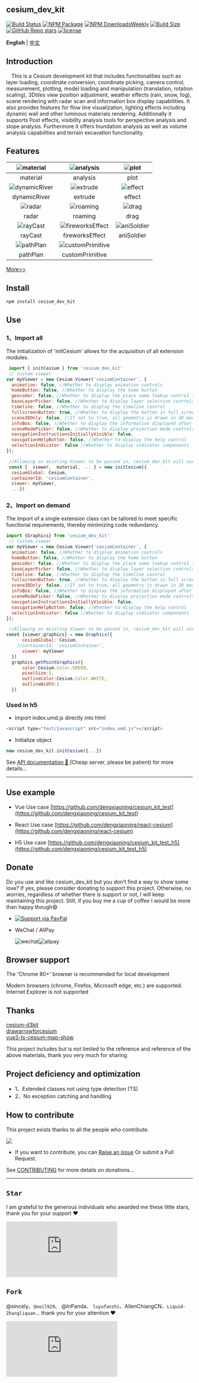 ## cesium_dev_kit

[![Build Status][build-main]][build-status]
[![NPM Package][npm]][npm-url]
[![NPM DownloadsWeekly][npm-download]][npmtrends-url]
[![Build Size][build-size]][build-size-url]
[![GitHub Repo stars][repo-stars]][star-chart]
[![license][license-uri]][license-link]

**English** | [中文](./README.zh-CN.md)

## Introduction

&emsp;This is a Cesium development kit that includes functionalities such as layer loading, coordinate conversion, coordinate picking, camera control, measurement, plotting, model loading and manipulation (translation, rotation scaling), 3Dtiles view position adjustment, weather effects (rain, snow, fog), scene rendering with radar scan and information box display capabilities. It also provides features for flow line visualization, lighting effects including dynamic wall and other luminous materials rendering.
Additionally it supports Post effects, visibility analysis tools for perspective analysis and slope analysis. Furthermore it offers Inundation analysis as well as volume analysis capabilities and terrain excavation functionality.

## Features

|   ![material](https://github.com/dengxiaoning/cesium_dev_kit/blob/main/src/assets/image/preview/material.gif)   |        ![analysis](https://github.com/dengxiaoning/cesium_dev_kit/blob/main/src/assets/image/preview/analysis.gif)        |       ![plot](https://github.com/dengxiaoning/cesium_dev_kit/blob/main/src/assets/image/preview/plot.gif)       |
| :-------------------------------------------------------------------------------------------------------------: | :-----------------------------------------------------------------------------------------------------------------------: | :-------------------------------------------------------------------------------------------------------------: |
|                                                    material                                                     |                                                         analysis                                                          |                                                      plot                                                       |
| ![dynamicRiver](https://github.com/dengxiaoning/cesium_dev_kit/blob/main/src/assets/image/preview/dnyRiver.gif) |         ![extrude](https://github.com/dengxiaoning/cesium_dev_kit/blob/main/src/assets/image/preview/extrude.gif)         |     ![effect](https://github.com/dengxiaoning/cesium_dev_kit/blob/main/src/assets/image/preview/effect.gif)     |
|                                                  dynamicRiver                                                   |                                                          extrude                                                          |                                                     effect                                                      |
|      ![radar](https://github.com/dengxiaoning/cesium_dev_kit/blob/main/src/assets/image/preview/radar.gif)      |        ![roaming](https://github.com/dengxiaoning/cesium_dev_kit/blob/main/src/assets/image/preview/pathRoam.gif)         |       ![drag](https://github.com/dengxiaoning/cesium_dev_kit/blob/main/src/assets/image/preview/drag.gif)       |
|                                                      radar                                                      |                                                          roaming                                                          |                                                      drag                                                       |
|    ![rayCast](https://github.com/dengxiaoning/cesium_dev_kit/blob/main/src/assets/image/preview/rayCast.gif)    | ![fireworksEffect](https://github.com/dengxiaoning/cesium_dev_kit/blob/main/src/assets/image/preview/fireworksEffect.gif) | ![aniSoldier](https://github.com/dengxiaoning/cesium_dev_kit/blob/main/src/assets/image/preview/aniSoldier.gif) |
|                                                     rayCast                                                     |                                                      fireworksEffect                                                      |                                                   aniSoldier                                                    |
|   ![pathPlan](https://github.com/dengxiaoning/cesium_dev_kit/blob/main/src/assets/image/preview/pathPlan.gif)   |![customPrimitive](https://github.com/dengxiaoning/cesium_dev_kit/blob/main/src/assets/image/preview/custPrimitive.gif) |
|  pathPlan                                                     | customPrimitive  |

[More>>](https://benpaodehenji.com/cesiumDevKit)

## Install

```shell
npm install cesium_dev_kit
```

## Use

### 1、Import all

The initialization of 'initCesium' allows for the acquisition of all extension modules.

```javaScript
 import { initCesium } from 'cesium_dev_kit'
 // custom viewer
var myViewer = new Cesium.Viewer('cesiumContainer', {
  animation: false, //Whether to display animation controls
  homeButton: false, //Whether to display the home button
  geocoder: false, //Whether to display the place name lookup control If set to true, it cannot be queried
  baseLayerPicker: false, //Whether to display layer selection controls
  timeline: false, //Whether to display the timeline control
  fullscreenButton: true, //Whether to display the button in full screen
  scene3DOnly: false, //If set to true, all geometry is drawn in 3D mode to save GPU resources
  infoBox: false, //Whether to display the information displayed after clicking the element
  sceneModePicker: false, //Whether to display projection mode controls 3D / 2D
  navigationInstructionsInitiallyVisible: false,
  navigationHelpButton: false, //Whether to display the help control
  selectionIndicator: false //Whether to display indicator components
});

 //Allowing an existing Viewer to be passed in, cesium_dev_kit will use the passed Viewer directly without re-instantiating it with "new Cesium.Viewer()".
 const {  viewer,  material, ... } = new initCesium({
  cesiumGlobal: Cesium,
  containerId: 'cesiumContainer',
  viewer: myViewer,
  ...})
```

### 2、Import on demand

The import of a single extension class can be tailored to meet specific functional requirements, thereby minimizing code redundancy.

```javaScript
import {Graphics} from 'cesium_dev_kit'
 // custom viewer
var myViewer = new Cesium.Viewer('cesiumContainer', {
  animation: false, //Whether to display animation controls
  homeButton: false, //Whether to display the home button
  geocoder: false, //Whether to display the place name lookup control If set to true, it cannot be queried
  baseLayerPicker: false, //Whether to display layer selection controls
  timeline: false, //Whether to display the timeline control
  fullscreenButton: true, //Whether to display the button in full screen
  scene3DOnly: false, //If set to true, all geometry is drawn in 3D mode to save GPU resources
  infoBox: false, //Whether to display the information displayed after clicking the element
  sceneModePicker: false, //Whether to display projection mode controls 3D / 2D
  navigationInstructionsInitiallyVisible: false,
  navigationHelpButton: false, //Whether to display the help control
  selectionIndicator: false //Whether to display indicator components
});

 //Allowing an existing Viewer to be passed in, cesium_dev_kit will use the passed Viewer directly without re-instantiating it with "new Cesium.Viewer()".
const {viewer,graphics} = new Graphics({
      cesiumGlobal: Cesium,
    //containerId: 'cesiumContainer',
      viewer: myViewer
  })
  graphics.getPointGraphics({
      color:Cesium.Color.GREEN,
      pixelSize:5,
      outlineColor:Cesium.Color.WHITE,
      outlineWidth:1
  })
```

### Used in h5

- Import index.umd.js directly into html

```javaScript
<script type="text/javascript" src="index.umd.js"></script>
```

- Initialize object

```javaScript
new cesium_dev_kit.initCesium({...})
```

See [API documentation :bookmark_tabs: ](https://benpaodehenji.com/cesiumDevKitDoc) (Cheap server, please be patient) for more details...

---

## Use example

- Vue Use case
  [https://github.com/dengxiaoning/cesium_kit_test](https://github.com/dengxiaoning/cesium_kit_test)

- React Use case
  [https://github.com/dengxiaoning/react-cesium](https://github.com/dengxiaoning/react-cesium)
- H5 Use case
  [https://github.com/dengxiaoning/cesium_kit_test_h5](https://github.com/dengxiaoning/cesium_kit_test_h5)

## Donate

Do you use and like cesium_dev_kit but you don’t find a way to show some love? If yes, please consider donating to support this project. Otherwise, no worries, regardless of whether there is support or not, I will keep maintaining this project. Still, if you buy me a cup of coffee I would be more than happy though😄

- [![Support via PayPal](https://github.com/dengxiaoning/cesium_dev_kit/blob/main/src/assets/image/preview/paypal-logo-129x32.svg)](https://paypal.me/xiaoningdeng?country.x=C2&locale.x=en_US)

- WeChat / AliPay
  <div style="display: flex">
    <img alt="wechat" title="wechat" src="https://benpaodehenji.com/cesium_dev_kit/static/data/images/wechat.png">
    <img alt="alipay" title="alipay" src="https://benpaodehenji.com/cesium_dev_kit/static/data/images/alipay.png">
  </div>

##

## Browser support

The 'Chrome 80+' browser is recommended for local development

Modern browsers (chrome, Firefox, Microsoft edge, etc.) are supported. Internet Explorer is not supported

## Thanks

[cesium-d3kit](https://github.com/zhangti0708/cesium-d3kit)<br/>
[drawarrowforcesium](https://gitcode.net/mirrors/gitgitczl/drawarrowforcesium)<br/>
[vue3-ts-cesium-map-show](https://gitee.com/hawk86104/vue3-ts-cesium-map-show)<br/>

This project includes but is not limited to the reference and reference of the above materials, thank you very much for sharing

## Project deficiency and optimization

- 1、Extended classes not using type detection (TS)
- 2、No exception catching and handling

## How to contribute

This project exists thanks to all the people who contribute.<br/>

<a href="https://github.com/dengxiaoning/cesium_dev_kit/graphs/contributors">
<img src="https://contrib.rocks/image?repo=dengxiaoning/cesium_dev_kit" />
</a>

- If you want to contribute, you can [Raise an issue](https://github.com/dengxiaoning/cesium_dev_kit/issues/new) Or submit a Pull Request.

See [CONTRIBUTING](./CONTRIBUTING.md) for more details on donations...

---

## `Star`

I am grateful to the generous individuals who awarded me these little stars, thank you for your support :heart:

[![Stargazers repo roster for @dengxiaoning/cesium_dev_kit][stargazers-url]][stargazers-link]

## `Fork`

@sincely、`@ooil929`、 @InPanda、 `luyufanzhi`、AllenChiangCN、`Liquid-Zhangliquan`... thank you for your attention :heart:

[![Forkers repo roster for @dengxiaoning/cesium_dev_kit][forkers-url]][forkers-link]

[npm]: https://img.shields.io/npm/v/cesium_dev_kit
[npm-url]: https://www.npmjs.com/package/cesium_dev_kit
[build-size]: https://img.shields.io/bundlephobia/minzip/cesium_dev_kit/1.0.70?logo=travis
[build-size-url]: https://img.shields.io/bundlephobia/minzip/cesium_dev_kit
[npm-download]: https://img.shields.io/npm/dy/cesium_dev_kit?logo=npm
[npmtrends-url]: https://www.npmtrends.com/cesium_dev_kit
[license-uri]: https://img.shields.io/npm/l/cesium_dev_kit.svg
[license-link]: https://npm.im/cesium_dev_kit
[build-status]: https://github.com/dengxiaoning/cesium_dev_kit
[build-main]: https://img.shields.io/github/actions/workflow/status/dengxiaoning/cesium_dev_kit/project-build.yml?branch=main&logo=github
[repo-stars]: https://img.shields.io/github/stars/dengxiaoning/cesium_dev_kit?style=plastic&logo=github
[forkers-url]: https://bytecrank.com/nastyox/reporoster/php/forkersSVG.php?user=dengxiaoning&repo=cesium_dev_kit
[forkers-link]: https://github.com/dengxiaoning/cesium_dev_kit/network/members
[stargazers-url]: https://bytecrank.com/nastyox/reporoster/php/stargazersSVG.php?user=dengxiaoning&repo=cesium_dev_kit
[stargazers-link]: https://github.com/dengxiaoning/cesium_dev_kit/stargazers
[star-chart]: https://api.star-history.com/svg?repos=dengxiaoning/cesium_dev_kit&type=Date

